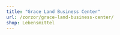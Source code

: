 ```yaml
---
title: "Grace Land Business Center"
url: /zorzor/grace-land-business-center/
shop: Lebensmittel
---
```

